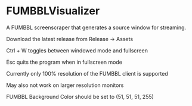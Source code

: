 # FUMBBLVisualizer
A FUMBBL screenscraper that generates a source window for streaming.

Download the latest release from Release -> Assets

Ctrl + W toggles between windowed mode and fullscreen

Esc quits the program when in fullscreen mode

Currently only 100% resolution of the FUMBBL client is supported

May also not work on larger resolution monitors

FUMBBL Background Color should be set to (51, 51, 51, 255)
